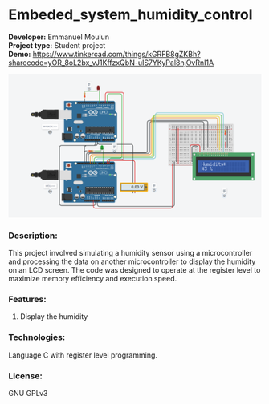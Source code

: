 # Embeded_system_humidity_control

**Developer:** Emmanuel Moulun<br>
**Project type:** Student project<br>
**Demo:** https://www.tinkercad.com/things/kGRFB8gZKBh?sharecode=yOR_8oL2bx_vJ1KffzxQbN-uIS7YKyPal8njOvRnI1A

![Use Case system](./images/system.PNG)

### Description:
This project involved simulating a humidity sensor using a microcontroller and processing the data on another microcontroller to display the humidity on an LCD screen.
The code was designed to operate at the register level to maximize memory efficiency and execution speed.

### Features:
1. Display the humidity

### Technologies:
Language C with register level programming.

### License:
GNU GPLv3

